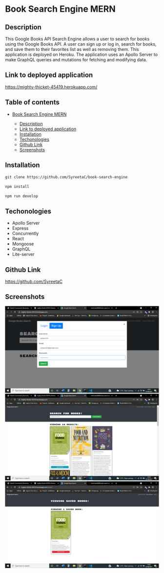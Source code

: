 # Book Search Engine MERN

## Description

This Google Books API Search Engine allows a user to search for books using the Google Books API. A user can sign up or log in, search for books, and save them to their favorites list as well as removing them. This application is deployed on Heroku. The application uses an Apollo Server to make GraphQL queries and mutations for fetching and modifying data.

## Link to deployed application

https://mighty-thicket-45419.herokuapp.com/

## Table of contents

- [Book Search Engine MERN](#book-search-engine-mern)

  - [Description](#description)
  - [Link to deployed application](#link-to-deployed-application)
  - [Installation](#installation)
  - [Techonologies](#techonologies)
  - [Github Link](#github-link)
  - [Screenshots](#screenshots)

## Installation

`git clone https://github.com/SyreetaC/book-search-engine `

`npm install`

`npm run develop`

## Techonologies

- Apollo Server
- Express
- Concurrently
- React
- Mongoose
- GraphQL
- Lite-server

## Github Link

https://github.com/SyreetaC

## Screenshots

![screenshot1](</client/public/assets/images/Screenshot%20(48).png>)
![screenshot2](</client/public/assets/images/Screenshot%20(49).png>)
![screenshot3](</client/public/assets/images/Screenshot%20(50).png>)
